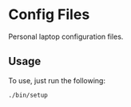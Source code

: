 # Config Files

Personal laptop configuration files.

## Usage

To use, just run the following:

```shell
./bin/setup
```
